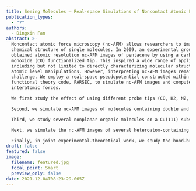 ```yaml
---
title: Seeing Molecules – Real-space Simulations of Noncontact Atomic Force Microscopy
publication_types:
  - "7"
authors:
  - Dingxin Fan
abstract: >-
  Noncontact atomic force microscopy (nc-AFM) allows researchers to image the
  chemical structure of single molecules. In 2009, an experimental group
  obtained atomic resolution nc-AFM images of pentacene by using a carbon
  monoxide (CO) functionalized tip. This inspired a wide range of applications,
  including but not limited to directly characterizing molecular structures and
  atomic level manipulations. However, interpreting nc-AFM images remains a
  challenge. We employ a real-space pseudopotential constructed within density
  functional theory code, PARSEC, to simulate nc-AFM images and compute
  interatomic forces.

  We first study the effect of using different probe tips (CO, H2, N2, Br, and CH-2O). We find the selected tips provide accurate simulations except for the Br atom tip. In addition, we find contrast inversion with CO and N2 tips at small tip heights and image distortion with CH2O tips.

  Second, we simulate nc-AFM images of molecules containing double and triple bonds. We find triple bonds can be unambiguously distinguished based on a characteristic image, and the degree of double bond character can be determined from the image.

  Third, we study several nonplanar organic molecules on a Cu(111) substrate. This substrate results in significant distortions in molecular structures. Including these distortions in simulated nc-AFM imaging notably improves the agreement between the simulated and measured images.

  Next, we simulate the nc-AFM images of several heteroatom-containing (S, I, and N) molecules. We find that S and I atoms can be easily identified from C based on their unique features. For N atoms, we propose a use of tip functionalization to effectively discriminate them from C atoms.

  Finally, in joint experimental-theoretical work, we study the bond-breaking process of a single dative bond between CO and ferrous phthalocyanine. The bond is ruptured via mechanical forces applied by AFM tips. This process is quantitatively measured and characterized both experimentally and via quantum-based simulations. Our results show that the bond can be ruptured either by applying an attractive force of ~150 pN or by a repulsive force of ~220 pN with a significant contribution of shear forces, accompanied by changes of the spin state of the system.
draft: false
featured: false
image:
  filename: featured.jpg
  focal_point: Smart
  preview_only: false
date: 2021-12-04T08:23:29.065Z
---
```


